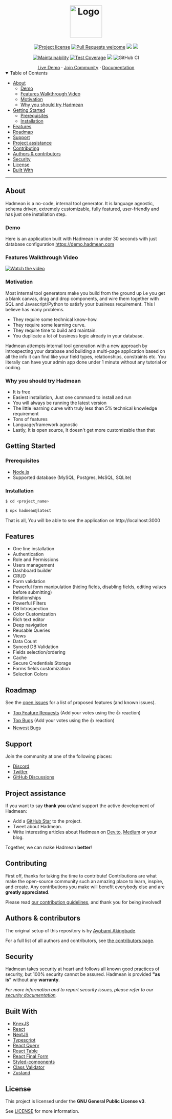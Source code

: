 <h1 align="center">
  <a href="https://github.com/hadmean/hadmean">
    <img src="https://hadmean.com/img/logo.png" alt="Logo" height="100">
  </a>
</h1>

<div align="center">

[![Project license](https://img.shields.io/github/license/hadmean/hadmean.svg)](LICENSE)
[![Pull Requests welcome](https://img.shields.io/badge/PRs-welcome-23bc42.svg)](https://github.com/hadmean/hadmean/issues?q=is%3Aissue+is%3Aopen+label%3A%22help+wanted%22)
<img src="https://img.shields.io/npm/v/hadmean" />
<img src="https://img.shields.io/github/languages/top/hadmean/hadmean" />


[![Maintainability](https://api.codeclimate.com/v1/badges/23516bfbcca7557d80a5/maintainability)](https://codeclimate.com/github/hadmean/hadmean/maintainability)
[![Test Coverage](https://api.codeclimate.com/v1/badges/23516bfbcca7557d80a5/test_coverage)](https://codeclimate.com/github/hadmean/hadmean/test_coverage)
<img src="https://img.shields.io/codeclimate/tech-debt/hadmean/hadmean" />
![GitHub CI](https://github.com/hadmean/hadmean/actions/workflows/verify.yml/badge.svg)


</div>

<div align="center">
  <a href="https://demo.hadmean.com" target="_blank">Live Demo</a>
  ·
  <a href="https://discord.gg/aV6DxwXhzN" target="_blank">Join Community</a>
    ·
  <a href="https://hadmean.com" target="_blank">Documentation</a>
</div>


<details open="open">
<summary>Table of Contents</summary>

- [About](#about)
  - [Demo](#demo)
  - [Features Walkthrough Video](#features-walkthrough-video)
  - [Motivation](#motivation)
  - [Why you should try Hadmean](#why-you-should-try-hadmean)
- [Getting Started](#getting-started)
  - [Prerequisites](#prerequisites)
  - [Installation](#installation)
- [Features](#features)
- [Roadmap](#roadmap)
- [Support](#support)
- [Project assistance](#project-assistance)
- [Contributing](#contributing)
- [Authors & contributors](#authors--contributors)
- [Security](#security)
- [License](#license)
- [Built With](#acknowledgements)

</details>

---

## About
Hadmean is a no-code, internal tool generator. It is language agnostic, schema driven, extremely customizable, fully featured, user-friendly and has just one installation step.

### Demo
Here is an application built with Hadmean in under 30 seconds with just database configuration https://demo.hadmean.com

### Features Walkthrough Video
[![Watch the video](https://img.youtube.com/vi/J43YtoSPFRw/mqdefault.jpg)](https://youtu.be/J43YtoSPFRw)


### Motivation
Most internal tool generators make you build from the ground up i.e you get a blank canvas, drag and drop components, and wire them together with SQL and Javascript/Python to satisfy your business requirement. This I believe has many problems.

- They require some technical know-how. 
- They require some learning curve. 
- They require time to build and maintain. 
- You duplicate a lot of business logic already in your database.

Hadmean attempts internal tool generation with a new approach by introspecting your database and building a multi-page application based on all the info it can find like your field types, relationships, constraints etc. You literally can have your admin app done under 1 minute without any tutorial or coding.

### Why you should try Hadmean
- It is free
- Easiest installation, Just one command to install and run
- You will always be running the latest version
- The little learning curve with truly less than 5% technical knowledge requirement
- Tons of features
- Language/framework agnostic
- Lastly, It is open source, It doesn't get more customizable than that

## Getting Started

### Prerequisites
 - [Node.js](https://nodejs.org/en/download/)
 - Supported database (MySQL, Postgres, MsSQL, SQLite)

### Installation

```bash
$ cd <project_name>

$ npx hadmean@latest
```

That is all, You will be able to see the application on http://localhost:3000


## Features
 - One line installation 
 - Authentication
 - Role and Permissions
 - Users management
 - Dashboard builder 
 - CRUD
 - Form validation
 - Powerful form manipulation (hiding fields, disabling fields, editing values before submitting)
 - Relationships
 - Powerful Filters
 - DB Introspection
 - Color Customization
 - Rich text editor
 - Deep navigation
 - Reusable Queries
 - Views
 - Data Count
 - Synced DB Validation
 - Fields selection/ordering
 - Cache
 - Secure Credentials Storage
 - Forms fields customization
 - Selection Colors


## Roadmap

See the [open issues](https://github.com/hadmean/hadmean/issues) for a list of proposed features (and known issues).

- [Top Feature Requests](https://github.com/hadmean/hadmean/issues?q=label%3Aenhancement+is%3Aopen+sort%3Areactions-%2B1-desc) (Add your votes using the 👍 reaction)
- [Top Bugs](https://github.com/hadmean/hadmean/issues?q=is%3Aissue+is%3Aopen+label%3Abug+sort%3Areactions-%2B1-desc) (Add your votes using the 👍 reaction)
- [Newest Bugs](https://github.com/hadmean/hadmean/issues?q=is%3Aopen+is%3Aissue+label%3Abug)

## Support

Join the community at one of the following places:
- [Discord](https://discord.gg/aV6DxwXhzN)
- [Twitter](https://twitter.com/hadmeanHQ)
- [GitHub Discussions](https://github.com/hadmean/hadmean/discussions)


## Project assistance

If you want to say **thank you** or/and support the active development of Hadmean:

- Add a [GitHub Star](https://github.com/hadmean/hadmean) to the project.
- Tweet about Hadmean.
- Write interesting articles about Hadmean on [Dev.to](https://dev.to/), [Medium](https://medium.com/) or your blog.

Together, we can make Hadmean **better**!

## Contributing

First off, thanks for taking the time to contribute! Contributions are what make the open-source community such an amazing place to learn, inspire, and create. Any contributions you make will benefit everybody else and are **greatly appreciated**.


Please read [our contribution guidelines](docs/CONTRIBUTING.md), and thank you for being involved!

## Authors & contributors

The original setup of this repository is by [Ayobami Akingbade](https://github.com/thrownullexception).

For a full list of all authors and contributors, see [the contributors page](https://github.com/hadmean/hadmean/contributors).

## Security

Hadmean takes security at heart and follows all known good practices of security, but 100% security cannot be assured.
Hadmean is provided **"as is"** without any **warranty**.

_For more information and to report security issues, please refer to our [security documentation](docs/SECURITY.md)._

## Built With
- [KnexJS](https://github.com/knex/knex)
- [React](https://github.com/facebook/react)
- [NextJS](https://github.com/vercel/next.js)
- [Typescript](https://github.com/microsoft/TypeScript)
- [React Query](https://github.com/TanStack/query)
- [React Table](https://github.com/TanStack/table)
- [React Final Form](https://github.com/final-form/react-final-form)
- [Styled-components](https://github.com/styled-components/styled-components)
- [Class Validator](https://github.com/typestack/class-validator)
- [Zustand](https://github.com/pmndrs/zustand) 

## License

This project is licensed under the **GNU General Public License v3**.

See [LICENSE](LICENSE) for more information.
